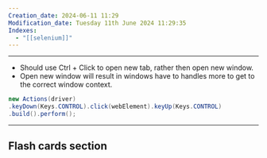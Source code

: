 ```yaml
---
Creation_date: 2024-06-11 11:29
Modification_date: Tuesday 11th June 2024 11:29:35
Indexes:
  - "[[selenium]]"
---
```

----
- Should use Ctrl + Click to open new tab, rather then open new window.
- Open new window will result in windows have to handles more to get to the correct window context.

```java
new Actions(driver)
.keyDown(Keys.CONTROL).click(webElement).keyUp(Keys.CONTROL)
.build().perform();
```






---
## Flash cards section
